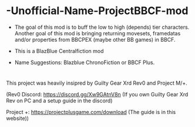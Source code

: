 # -Unofficial-Name-ProjectBBCF-mod
* The goal of this mod is to buff the low to high (depends) tier characters. Another goal of this mod is bringing returning movesets, framedatas and/or properties from BBCPEX (maybe other BB games) in BBCF.
* This is a BlazBlue Centralfiction mod

* Name Suggestions: Blazblue ChronoFiction or BBCF Plus.  

# 
This project was heavily insipred by Guilty Gear Xrd Rev0 and Project M/+.

(Rev0 Discord: https://discord.gg/Xw9GAtnV8n (If you own Guilty Gear Xrd Rev on PC and a setup guide in the discord)

Project +: https://projectplusgame.com/download (The guide is in this website))
#
